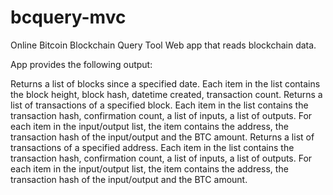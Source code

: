 # bcquery-mvc
Online Bitcoin Blockchain Query Tool
Web app that reads blockchain data.

App provides the following output:

Returns a list of blocks since a specified date. Each item in the list contains the block height, block hash, datetime created, transaction count.
Returns a list of transactions of a specified block. Each item in the list contains the transaction hash, confirmation count, a list of inputs, a list of outputs. For each item in the input/output list, the item contains the address, the transaction hash of the input/output and the BTC amount.
Returns a list of transactions of a specified address. Each item in the list contains the transaction hash, confirmation count, a list of inputs, a list of outputs. For each item in the input/output list, the item contains the address, the transaction hash of the input/output and the BTC amount.
